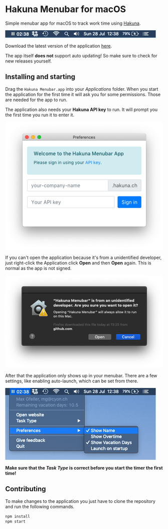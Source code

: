 # Hakuna Menubar for macOS

Simple menubar app for macOS to track work time using [Hakuna](https://www.hakuna.ch).

![Screenshot Menubar](screenshot.png)

Download the latest version of the application
[here](https://www.github.com/cyon/hakuna-menubar/releases).

The app itself **does not** support auto updating! So make sure to check for new releases
yourself.

## Installing and starting

Drag the `Hakuna Menubar.app` into your *Applications* folder. When you start the application
for the first time it will ask you for some permissions. Those are needed for the app to run.

The application also needs your **Hakuna API key** to run. It will prompt you the first time
you run it to enter it.

![Preferences](preferences.png)

If you can't open the application because it's from a unidentified developer, just right-click
the Application click **Open** and then **Open** again. This is normal as the app is not signed.

![Unidentified Developer](unidentified-developer.png)

After that the application only shows up in your menubar. There are a few settings, like
enabling auto-launch, which can be set from there.

![Settings](screenshot-expanded.png)

**Make sure that the *Task Type* is correct before you start the timer the first time!**

## Contributing

To make changes to the application you just have to clone the repository and run the following
commands.

```
npm install
npm start
```
